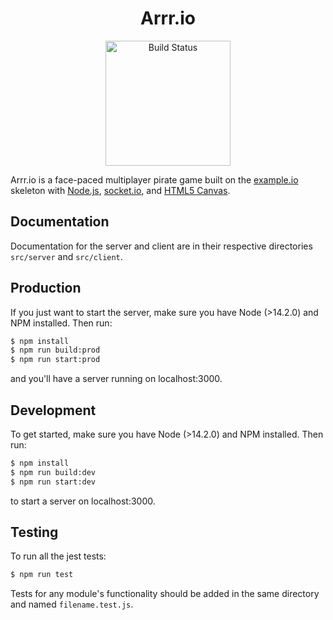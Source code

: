 <div align="center">
  <h1>Arrr.io</h1>
  <img src="https://user-images.githubusercontent.com/24238074/92659677-d76e5500-f2c6-11ea-8969-54025e018597.png" width="200" height="200" alt="Build Status"></img>
  </a>
</div>

Arrr.io is a face-paced multiplayer pirate game built on the <a href="https://example-io-game.victorzhou.com">example.io</a> skeleton with [Node.js](https://nodejs.org/), [socket.io](https://socket.io/), and [HTML5 Canvas](https://www.w3schools.com/html/html5_canvas.asp).

## Documentation

Documentation for the server and client are in their respective directories `src/server` and `src/client`.

## Production

If you just want to start the server, make sure you have Node (>14.2.0) and NPM installed. Then run:

``` bash
$ npm install
$ npm run build:prod
$ npm run start:prod
```

and you'll have a server running on localhost:3000.


## Development

To get started, make sure you have Node (>14.2.0) and NPM installed. Then run:

```bash
$ npm install
$ npm run build:dev
$ npm run start:dev
```

to start a server on localhost:3000.

## Testing

To run all the jest tests:

```bash
$ npm run test
```

Tests for any module's functionality should be added in the same directory and named `filename.test.js`.